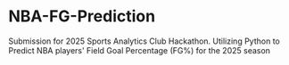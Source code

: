 # NBA-FG-Prediction
Submission for 2025 Sports Analytics Club Hackathon. Utilizing Python to Predict NBA players' Field Goal Percentage (FG%) for the 2025 season
